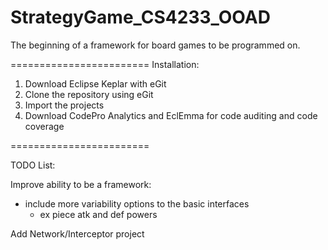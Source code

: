 StrategyGame_CS4233_OOAD
========================

The beginning of a framework for board games to be programmed on.

========================
Installation:
1. Download Eclipse Keplar with eGit
2. Clone the repository using eGit
3. Import the projects
4. Download CodePro Analytics and EclEmma for code auditing and code coverage

========================




TODO List:


Improve ability to be a framework:
  - include more variability options to the basic interfaces
    - ex piece atk and def powers
    
    
    

Add Network/Interceptor project
